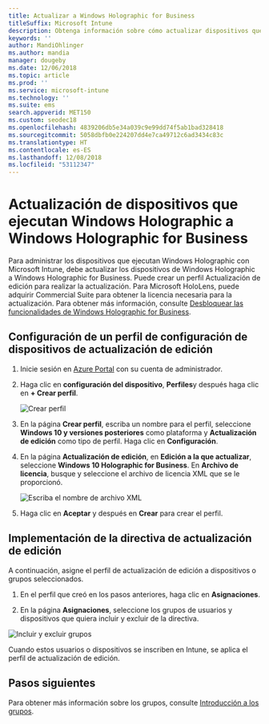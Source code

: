 ```yaml
---
title: Actualizar a Windows Holographic for Business
titleSuffix: Microsoft Intune
description: Obtenga información sobre cómo actualizar dispositivos que ejecuten Windows Holographic a Windows Holographic for Business
keywords: ''
author: MandiOhlinger
ms.author: mandia
manager: dougeby
ms.date: 12/06/2018
ms.topic: article
ms.prod: ''
ms.service: microsoft-intune
ms.technology: ''
ms.suite: ems
search.appverid: MET150
ms.custom: seodec18
ms.openlocfilehash: 4839206db5e34a039c9e99dd74f5ab1bad328418
ms.sourcegitcommit: 5058dbfb0e224207dd4e7ca49712c6ad3434c83c
ms.translationtype: HT
ms.contentlocale: es-ES
ms.lasthandoff: 12/08/2018
ms.locfileid: "53112347"
---
```

# <a name="upgrade-devices-running-windows-holographic-to-windows-holographic-for-business"></a>Actualización de dispositivos que ejecutan Windows Holographic a Windows Holographic for Business


Para administrar los dispositivos que ejecutan Windows Holographic con Microsoft Intune, debe actualizar los dispositivos de Windows Holographic a Windows Holographic for Business. Puede crear un perfil Actualización de edición para realizar la actualización. Para Microsoft HoloLens, puede adquirir Commercial Suite para obtener la licencia necesaria para la actualización. Para obtener más información, consulte [Desbloquear las funcionalidades de Windows Holographic for Business](https://docs.microsoft.com/hololens/hololens-upgrade-enterprise).

## <a name="to-set-up-an-edition-upgrade-device-configuration-profile"></a>Configuración de un perfil de configuración de dispositivos de actualización de edición

1. Inicie sesión en [Azure Portal](https://portal.azure.com) con su cuenta de administrador.


2.  Haga clic en **configuración del dispositivo**, **Perfiles**y después haga clic en **+ Crear perfil**.

    ![Crear perfil](media/Holographic-create-profile.png)

3.  En la página **Crear perfil**, escriba un nombre para el perfil, seleccione **Windows 10 y versiones posteriores** como plataforma y **Actualización de edición** como tipo de perfil. Haga clic en **Configuración**.

5. En la página **Actualización de edición**, en **Edición a la que actualizar**, seleccione **Windows 10 Holographic for Business**. En **Archivo de licencia**, busque y seleccione el archivo de licencia XML que se le proporcionó.

    ![Escriba el nombre de archivo XML](media/Holographic-edition-upgrade.png)
 
5.  Haga clic en **Aceptar** y después en **Crear** para crear el perfil.


## <a name="deploy-the-edition-upgrade-policy"></a>Implementación de la directiva de actualización de edición

A continuación, asigne el perfil de actualización de edición a dispositivos o grupos seleccionados.

1. En el perfil que creó en los pasos anteriores, haga clic en **Asignaciones**.

2. En la página **Asignaciones**, seleccione los grupos de usuarios y dispositivos que quiera incluir y excluir de la directiva.

![Incluir y excluir grupos](media/Holographic-groups.PNG)

Cuando estos usuarios o dispositivos se inscriben en Intune, se aplica el perfil de actualización de edición. 

## <a name="next-steps"></a>Pasos siguientes

Para obtener más información sobre los grupos, consulte [Introducción a los grupos](get-started-groups.md).


